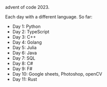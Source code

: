 advent of code 2023.

Each day with a different language. So far:

* Day 1: Python
* Day 2: TypeScript
* Day 3: C++
* Day 4: Golang
* Day 5: Julia
* Day 6: Java
* Day 7: SQL
* Day 8: C#
* Day 9: F#
* Day 10: Google sheets, Photoshop, openCV
* Day 11: Rust
